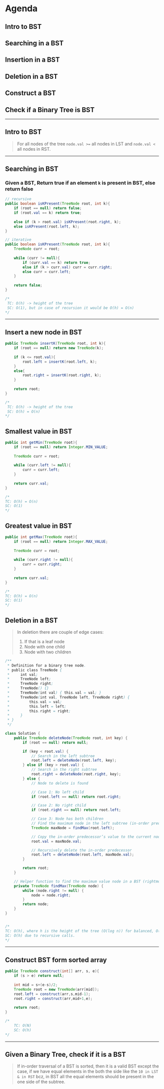 # Agenda
## Intro to BST
## Searching in a BST
## Insertion in a BST
## Deletion in a BST
## Construct a BST
## Check if a Binary Tree is BST

---
## Intro to BST
> For all nodes of the tree  `node.val >=` all nodes in LST and `node.val <` all nodes in RST.

---
## Searching in BST
### Given a BST, Return true if an element `k` is present in BST, else return false

```java
// recursive
public boolean isKPresent(TreeNode root, int k){
	if (root == null) return false;
	if (root.val == k) return true;
	
	else if (k > root.val) isKPresent(root.right, k);
	else isKPresent(root.left, k); 
}

// iterative
public boolean isKPresent(TreeNode root, int k){
	TreeNode curr = root;
	
	while (curr != null){
		if (curr.val == k) return true;
		else if (k > curr.val) curr = curr.right;
		else curr = curr.left;
	} 
	
	return false; 
}

/*
 TC: O(h) -> height of the tree
 SC: O(1), but in case of recursion it would be O(h) = O(n)
*/
```

---
## Insert a new node in BST

```java
public TreeNode insertK(TreeNode root, int k){
	if (root == null) return new TreeNode(k);
	
	if (k <= root.val){
		root.left = insertK(root.left, k);
	}
	else{
		root.right = insertK(root.right, k);
	}
	
	return root;
}

/*
 TC: O(h) -> height of the tree
 SC: O(h) = O(n)
*/
```

## Smallest value in BST

```java
public int getMin(TreeNode root){
	if (root == null) return Integer.MIN_VALUE;
	
	TreeNode curr = root;
	
	while (curr.left != null){
		curr = curr.left;
	}
	
	return curr.val;
}

/*
TC: O(h) = O(n)
SC: O(1)
*/
```

## Greatest value in BST

```java
public int getMax(TreeNode root){
	if (root == null) return Integer.MAX_VALUE;
	
	TreeNode curr = root;
	
	while (curr.right != null){
		curr = curr.right;
	}
	
	return curr.val;
}

/*
TC: O(h) = O(n)
SC: O(1)
*/
```

## Deletion in a BST
> In deletion there are couple of edge cases:
> 1. If that is a leaf node
> 2. Node with one child
> 3. Node with two children


```java
/**
 * Definition for a binary tree node.
 * public class TreeNode {
 *     int val;
 *     TreeNode left;
 *     TreeNode right;
 *     TreeNode() {}
 *     TreeNode(int val) { this.val = val; }
 *     TreeNode(int val, TreeNode left, TreeNode right) {
 *         this.val = val;
 *         this.left = left;
 *         this.right = right;
 *     }
 * }
 */

class Solution {
    public TreeNode deleteNode(TreeNode root, int key) {
        if (root == null) return null;

        if (key < root.val) {
            // Search in the left subtree
            root.left = deleteNode(root.left, key);
        } else if (key > root.val) {
            // Search in the right subtree
            root.right = deleteNode(root.right, key);
        } else {
            // Node to delete is found

            // Case 1: No left child
            if (root.left == null) return root.right;

            // Case 2: No right child
            if (root.right == null) return root.left;

            // Case 3: Node has both children
            // Find the maximum node in the left subtree (in-order predecessor)
            TreeNode maxNode = findMax(root.left);

            // Copy the in-order predecessor’s value to the current node
            root.val = maxNode.val;

            // Recursively delete the in-order predecessor
            root.left = deleteNode(root.left, maxNode.val);
        }

        return root;
    }

    // Helper function to find the maximum value node in a BST (rightmost node)
    private TreeNode findMax(TreeNode node) {
        while (node.right != null) {
            node = node.right;
        }
        return node;
    }
}


/*
TC: O(h), where h is the height of the tree (O(log n)) for balanced, O(n) for skewed.
SC: O(h) due to recursive calls.
*/
```

---
## Construct BST form sorted array

```java
public TreeNode construct(int[] arr, s, e){
	if (s > e) return null;
	
	int mid = s+(e-s)/2;
	TreeNode root = new TreeNode(arr[mid]);
	root.left = construct(arr,s,mid-1);
	root.right = construct(arr,mid+1,e);
	
	return root;
}

/*
	TC: O(N)
	SC: O(h)
*/
```
---
## Given a Binary Tree, check if it is a BST
>If in-order traversal of a BST is sorted, then it is a valid BST except the case, if we have equal elements in the both the side like the `10 in LST & in RST`
>bcz, in BST all the equal elements should be present in the one side of the subtree.



